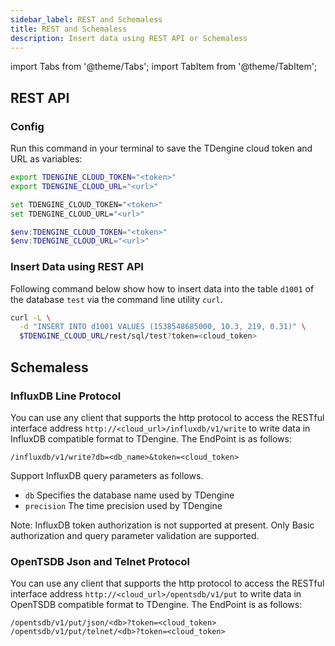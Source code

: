 ```yaml
---
sidebar_label: REST and Schemaless
title: REST and Schemaless
description: Insert data using REST API or Schemaless
---
```


<!-- exclude -->
import Tabs from '@theme/Tabs';
import TabItem from '@theme/TabItem';

<!-- exclude-end -->
## REST API

### Config

Run this command in your terminal to save the TDengine cloud token and URL as variables:

<Tabs defaultValue="bash">
<TabItem value="bash" label="Bash">

```bash
export TDENGINE_CLOUD_TOKEN="<token>"
export TDENGINE_CLOUD_URL="<url>"
```

</TabItem>
<TabItem value="cmd" label="CMD">

```bash
set TDENGINE_CLOUD_TOKEN="<token>"
set TDENGINE_CLOUD_URL="<url>"
```

</TabItem>
<TabItem value="powershell" label="Powershell">

```powershell
$env:TDENGINE_CLOUD_TOKEN="<token>"
$env:TDENGINE_CLOUD_URL="<url>"
```

</TabItem>
</Tabs>

### Insert Data using REST API

Following command below show how to insert data into the table `d1001` of the database `test` via the command line utility `curl`.

```bash
curl -L \
  -d "INSERT INTO d1001 VALUES (1538548685000, 10.3, 219, 0.31)" \
  $TDENGINE_CLOUD_URL/rest/sql/test?token=<cloud_token>
```

## Schemaless

### InfluxDB Line Protocol

You can use any client that supports the http protocol to access the RESTful interface address `http://<cloud_url>/influxdb/v1/write` to write data in InfluxDB compatible format to TDengine. The EndPoint is as follows:

```text
/influxdb/v1/write?db=<db_name>&token=<cloud_token>
```

Support InfluxDB query parameters as follows.

- `db` Specifies the database name used by TDengine
- `precision` The time precision used by TDengine

Note: InfluxDB token authorization is not supported at present. Only Basic authorization and query parameter validation are supported.

### OpenTSDB Json and Telnet Protocol

You can use any client that supports the http protocol to access the RESTful interface address `http://<cloud_url>/opentsdb/v1/put` to write data in OpenTSDB compatible format to TDengine. The EndPoint is as follows:

```text
/opentsdb/v1/put/json/<db>?token=<cloud_token>
/opentsdb/v1/put/telnet/<db>?token=<cloud_token>
```
